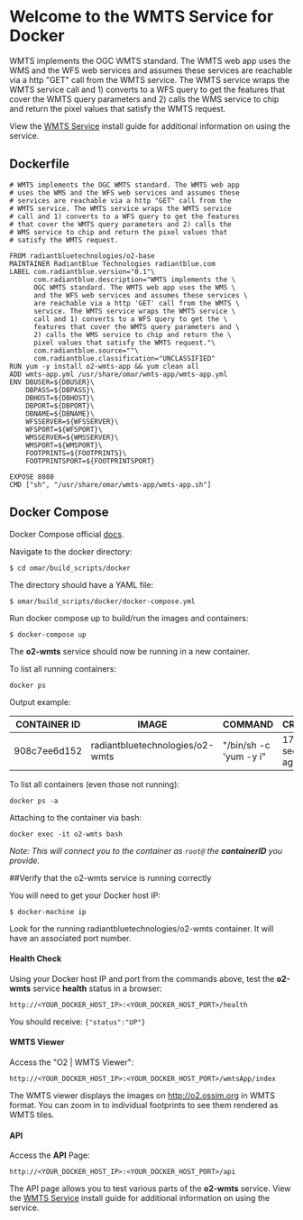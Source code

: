 # Welcome to the WMTS Service for Docker

WMTS implements the OGC WMTS standard. The WMTS web app uses the WMS and the WFS web services and assumes these services are reachable via a http "GET" call from the WMTS service. The WMTS service wraps the WMTS service call and 1) converts to a WFS query to get the features that cover the WMTS query parameters and 2) calls the WMS service to chip and return the pixel values that satisfy the WMTS request.

View the [WMTS Service](../install-guide/wmts-app.md#Installation) install guide for additional information on using the service.

## Dockerfile
```
# WMTS implements the OGC WMTS standard. The WMTS web app
# uses the WMS and the WFS web services and assumes these
# services are reachable via a http "GET" call from the
# WMTS service. The WMTS service wraps the WMTS service
# call and 1) converts to a WFS query to get the features
# that cover the WMTS query parameters and 2) calls the
# WMS service to chip and return the pixel values that
# satisfy the WMTS request.

FROM radiantbluetechnologies/o2-base
MAINTAINER RadiantBlue Technologies radiantblue.com
LABEL com.radiantblue.version="0.1"\
      com.radiantblue.description="WMTS implements the \
      OGC WMTS standard. The WMTS web app uses the WMS \
      and the WFS web services and assumes these services \
      are reachable via a http 'GET' call from the WMTS \
      service. The WMTS service wraps the WMTS service \
      call and 1) converts to a WFS query to get the \
      features that cover the WMTS query parameters and \
      2) calls the WMS service to chip and return the \
      pixel values that satisfy the WMTS request."\
      com.radiantblue.source=""\
      com.radiantblue.classification="UNCLASSIFIED"
RUN yum -y install o2-wmts-app && yum clean all
ADD wmts-app.yml /usr/share/omar/wmts-app/wmts-app.yml
ENV DBUSER=${DBUSER}\
    DBPASS=${DBPASS}\
    DBHOST=${DBHOST}\
    DBPORT=${DBPORT}\
    DBNAME=${DBNAME}\
    WFSSERVER=${WFSSERVER}\
    WFSPORT=${WFSPORT}\
    WMSSERVER=${WMSSERVER}\
    WMSPORT=${WMSPORT}\
    FOOTPRINTS=${FOOTPRINTS}\
    FOOTPRINTSPORT=${FOOTPRINTSPORT}

EXPOSE 8080
CMD ["sh", "/usr/share/omar/wmts-app/wmts-app.sh"]

```

## Docker Compose

Docker Compose official [docs](https://docs.docker.com/compose/overview/).

Navigate to the docker directory:

```
$ cd omar/build_scripts/docker
```

The directory should have a YAML file:

```
$ omar/build_scripts/docker/docker-compose.yml
```

Run docker compose up to build/run the images and containers:
```
$ docker-compose up
```

The **o2-wmts** service should now be running in a new container.  

To list all running containers:

```
docker ps
```

Output example:

CONTAINER ID | IMAGE | COMMAND | CREATED | PORTS | NAMES
------------ | ------------- | ------------ | ------------ | ------------ | ------------
908c7ee6d152 | radiantbluetechnologies/o2-wmts  | "/bin/sh -c 'yum -y i" | 17 seconds ago | 0.0.0.0:4999->8080/tcp | o2-wmts


To list all containers (even those not running):

```
docker ps -a
```

Attaching to the container via bash:

```
docker exec -it o2-wmts bash
```
*Note: This will connect you to the container as `root@` the **containerID** you provide.*

##Verify that the o2-wmts service is running correctly

You will need to get your Docker host IP:
```
$ docker-machine ip
```

Look for the running radiantbluetechnologies/o2-wmts container.  It will have an associated port number.

#### Health Check
Using your Docker host IP and port from the commands above, test the **o2-wmts** service **health** status in a browser:
```
http://<YOUR_DOCKER_HOST_IP>:<YOUR_DOCKER_HOST_PORT>/health
```
You should receive:
`{"status":"UP"}`

#### WMTS Viewer
Access the "O2 | WMTS Viewer":
```
http://<YOUR_DOCKER_HOST_IP>:<YOUR_DOCKER_HOST_PORT>/wmtsApp/index
```
The WMTS viewer displays the images on http://o2.ossim.org in WMTS format.  You can zoom in to individual footprints to see them rendered as WMTS tiles.

#### API
Access the **API** Page:
```
http://<YOUR_DOCKER_HOST_IP>:<YOUR_DOCKER_HOST_PORT>/api
```
The API page allows you to test various parts of the **o2-wmts** service.  View the [WMTS Service](../install-guide/wmts-app.md#Installation) install guide for additional information on using the service.
